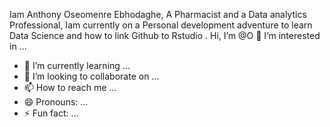   Iam Anthony Oseomenre Ebhodaghe, A Pharmacist and a Data analytics Professional, Iam currently on a Personal development adventure to learn Data Science and how to link Github to Rstudio .
  Hi, I’m @O 👀 I’m interested in ...
- 🌱 I’m currently learning ...
- 💞️ I’m looking to collaborate on ...
- 📫 How to reach me ...
- 😄 Pronouns: ...
- ⚡ Fun fact: ...

<!---
Oseomenre1966/Oseomenre1966 is a ✨ special ✨ repository because its `README.md` (this file) appears on your GitHub profile.
You can click the Preview link to take a look at your changes.
--->
